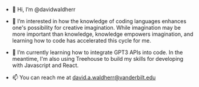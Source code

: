 - 👋 Hi, I’m @davidwaldherr

- 👀 I’m interested in how the knowledge of coding languages enhances one's possibility for creative imagination.
While imagination may be more important than knowledge, knowledge empowers imagination, and learning how to code has accelerated
this cycle for me.

- 🌱 I’m currently learning how to integrate GPT3 APIs into code. In the meantime, I'm also using Treehouse to build my skills
for developing with Javascript and React.

- 📫 You can reach me at david.a.waldherr@vanderbilt.edu

<!---
davidwaldherr/davidwaldherr is a ✨ special ✨ repository because its `README.md` (this file) appears on your GitHub profile.
You can click the Preview link to take a look at your changes.
--->
